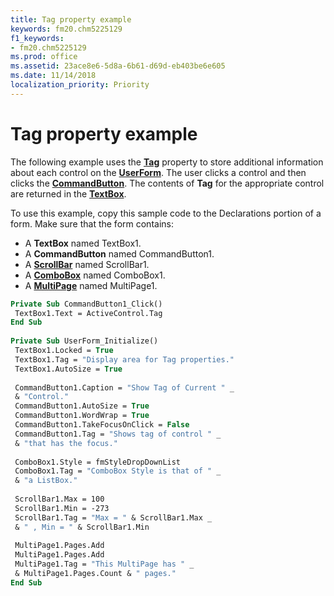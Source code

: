 ```yaml
---
title: Tag property example
keywords: fm20.chm5225129
f1_keywords:
- fm20.chm5225129
ms.prod: office
ms.assetid: 23ace8e6-5d8a-6b61-d69d-eb403be6e605
ms.date: 11/14/2018
localization_priority: Priority
---
```



# Tag property example

The following example uses the **[Tag](tag-property.md)** property to store additional information about each control on the **[UserForm](userform-window.md)**. The user clicks a control and then clicks the **[CommandButton](commandbutton-control.md)**. The contents of **Tag** for the appropriate control are returned in the **[TextBox](textbox-control.md)**.

To use this example, copy this sample code to the Declarations portion of a form. Make sure that the form contains:

- A **TextBox** named TextBox1.    
- A **CommandButton** named CommandButton1.    
- A **[ScrollBar](scrollbar-control.md)** named ScrollBar1.    
- A **[ComboBox](combobox-control.md)** named ComboBox1.    
- A **[MultiPage](multipage-control.md)** named MultiPage1.
    

```vb
Private Sub CommandButton1_Click() 
 TextBox1.Text = ActiveControl.Tag 
End Sub 
 
Private Sub UserForm_Initialize() 
 TextBox1.Locked = True 
 TextBox1.Tag = "Display area for Tag properties." 
 TextBox1.AutoSize = True 
 
 CommandButton1.Caption = "Show Tag of Current " _ 
 & "Control." 
 CommandButton1.AutoSize = True 
 CommandButton1.WordWrap = True 
 CommandButton1.TakeFocusOnClick = False 
 CommandButton1.Tag = "Shows tag of control " _ 
 & "that has the focus." 
 
 ComboBox1.Style = fmStyleDropDownList 
 ComboBox1.Tag = "ComboBox Style is that of " _ 
 & "a ListBox." 
 
 ScrollBar1.Max = 100 
 ScrollBar1.Min = -273 
 ScrollBar1.Tag = "Max = " & ScrollBar1.Max _ 
 & " , Min = " & ScrollBar1.Min 
 
 MultiPage1.Pages.Add 
 MultiPage1.Pages.Add 
 MultiPage1.Tag = "This MultiPage has " _ 
 & MultiPage1.Pages.Count & " pages." 
End Sub
```


